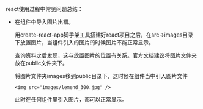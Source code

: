 react使用过程中常见问题总结：

- 在组件中导入图片出错。

  用create-react-app脚手架工具搭建好react项目之后，在src->images目录下放置图片，当组件引入的图片的时候图片不能正常显示。

  查询资料之后发现，这与放置图片的位置有关系。官方文档建议将图片文件夹放在public文件夹下。

  将图片文件夹images移到public目录下，这时候在组件当中引入图片文件

  ```
  <img src="images/lemend_300.jpg" />
  ```

  此时在任何组件里引入图片，都可以正常显示。